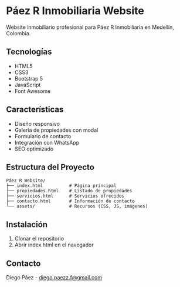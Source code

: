 # Páez R Inmobiliaria Website

Website inmobiliario profesional para Páez R Inmobiliaria en Medellín, Colombia.

## Tecnologías
- HTML5
- CSS3
- Bootstrap 5
- JavaScript
- Font Awesome

## Características
- Diseño responsivo
- Galería de propiedades con modal
- Formulario de contacto
- Integración con WhatsApp
- SEO optimizado

## Estructura del Proyecto
```
Páez R Website/
├── index.html          # Página principal
├── propiedades.html    # Listado de propiedades
├── servicios.html      # Servicios ofrecidos
├── contacto.html       # Información de contacto
└── assets/             # Recursos (CSS, JS, imágenes)
```

## Instalación
1. Clonar el repositorio
2. Abrir index.html en el navegador

## Contacto
Diego Páez - diego.paezz.f@gmail.com
```
